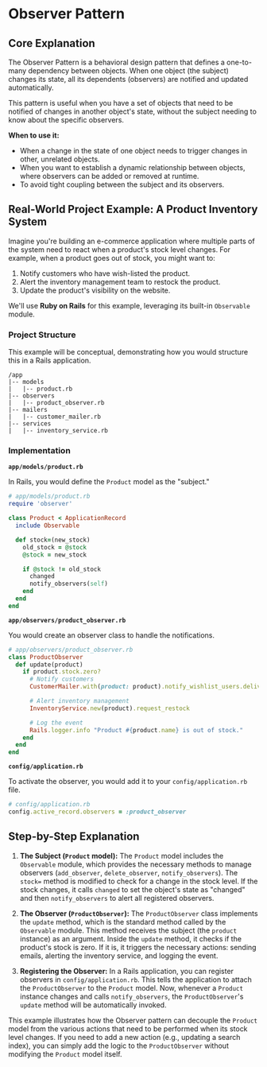 # Observer Pattern

## Core Explanation

The Observer Pattern is a behavioral design pattern that defines a one-to-many dependency between objects. When one object (the subject) changes its state, all its dependents (observers) are notified and updated automatically.

This pattern is useful when you have a set of objects that need to be notified of changes in another object's state, without the subject needing to know about the specific observers.

**When to use it:**

*   When a change in the state of one object needs to trigger changes in other, unrelated objects.
*   When you want to establish a dynamic relationship between objects, where observers can be added or removed at runtime.
*   To avoid tight coupling between the subject and its observers.

## Real-World Project Example: A Product Inventory System

Imagine you're building an e-commerce application where multiple parts of the system need to react when a product's stock level changes. For example, when a product goes out of stock, you might want to:

1.  Notify customers who have wish-listed the product.
2.  Alert the inventory management team to restock the product.
3.  Update the product's visibility on the website.

We'll use **Ruby on Rails** for this example, leveraging its built-in `Observable` module.

### Project Structure

This example will be conceptual, demonstrating how you would structure this in a Rails application.

```
/app
|-- models
|   |-- product.rb
|-- observers
|   |-- product_observer.rb
|-- mailers
|   |-- customer_mailer.rb
|-- services
|   |-- inventory_service.rb
```

### Implementation

**`app/models/product.rb`**

In Rails, you would define the `Product` model as the "subject."

```ruby
# app/models/product.rb
require 'observer'

class Product < ApplicationRecord
  include Observable

  def stock=(new_stock)
    old_stock = @stock
    @stock = new_stock

    if @stock != old_stock
      changed
      notify_observers(self)
    end
  end
end
```

**`app/observers/product_observer.rb`**

You would create an observer class to handle the notifications.

```ruby
# app/observers/product_observer.rb
class ProductObserver
  def update(product)
    if product.stock.zero?
      # Notify customers
      CustomerMailer.with(product: product).notify_wishlist_users.deliver_later

      # Alert inventory management
      InventoryService.new(product).request_restock

      # Log the event
      Rails.logger.info "Product #{product.name} is out of stock."
    end
  end
end
```

**`config/application.rb`**

To activate the observer, you would add it to your `config/application.rb` file.

```ruby
# config/application.rb
config.active_record.observers = :product_observer
```

## Step-by-Step Explanation

1.  **The Subject (`Product` model):** The `Product` model includes the `Observable` module, which provides the necessary methods to manage observers (`add_observer`, `delete_observer`, `notify_observers`). The `stock=` method is modified to check for a change in the stock level. If the stock changes, it calls `changed` to set the object's state as "changed" and then `notify_observers` to alert all registered observers.

2.  **The Observer (`ProductObserver`):** The `ProductObserver` class implements the `update` method, which is the standard method called by the `Observable` module. This method receives the subject (the `product` instance) as an argument. Inside the `update` method, it checks if the product's stock is zero. If it is, it triggers the necessary actions: sending emails, alerting the inventory service, and logging the event.

3.  **Registering the Observer:** In a Rails application, you can register observers in `config/application.rb`. This tells the application to attach the `ProductObserver` to the `Product` model. Now, whenever a `Product` instance changes and calls `notify_observers`, the `ProductObserver`'s `update` method will be automatically invoked.

This example illustrates how the Observer pattern can decouple the `Product` model from the various actions that need to be performed when its stock level changes. If you need to add a new action (e.g., updating a search index), you can simply add the logic to the `ProductObserver` without modifying the `Product` model itself.
